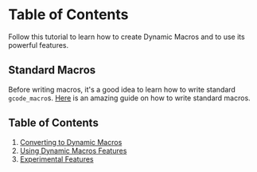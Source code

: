 # Table of Contents

Follow this tutorial to learn how to create Dynamic Macros and to use its powerful features.

## Standard Macros

Before writing macros, it's a good idea to learn how to write standard `gcode_macro`s. [Here](https://klipper.discourse.group/t/macro-creation-tutorial/30) is an amazing guide on how to write standard macros.

## Table of Contents

1. [Converting to Dynamic Macros](converting.md)
2. [Using Dynamic Macros Features](usingfeatures.md)
3. [Experimental Features](experimental.md)